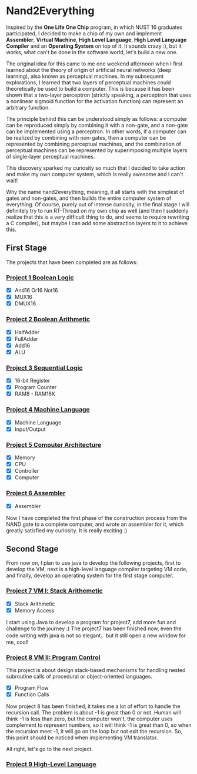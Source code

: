 # Nand2Everything

Inspired by the **One Life One Chip** program, in which NUST 16 graduates participated, I decided to make a chip of my own and implement **Assembler**, **Virtual Machine**, **High Level Language**, **High Level Language Compiler** and an **Operating System** on top of it. It sounds crazy :), but it works, what can't be done in the software world, let's build a new one.

The original idea for this came to me one weekend afternoon when I first learned about the theory of origin of artificial neural networks (deep learning), also known as perceptual machines. In my subsequent explorations, I learned that two layers of perceptual machines could theoretically be used to build a computer. This is because it has been shown that a two-layer perceptron (strictly speaking, a perceptron that uses a nonlinear sigmoid function for the activation function) can represent an arbitrary function.

The principle behind this can be understood simply as follows: a computer can be reproduced simply by combining it with a non-gate, and a non-gate can be implemented using a perceptron. In other words, if a computer can be realized by combining with non-gates, then a computer can be represented by combining perceptual machines, and the combination of perceptual machines can be represented by superimposing multiple layers of single-layer perceptual machines.

This discovery sparked my curiosity so much that I decided to take action and make my own computer system, which is really awesome and I can't wait!

Why the name nand2everything, meaning, it all starts with the simplest of gates and non-gates, and then builds the entire computer system of everything. Of course, purely out of intense curiosity, in the final stage I will definitely try to run RT-Thread on my own chip as well (and then I suddenly realize that this is a very difficult thing to do, and seems to require rewriting a C compiler), but maybe I can add some abstraction layers to it to achieve this.

## First Stage

The projects that have been completed are as follows:

### [Project 1 Boolean Logic](01)
- [x] And16 Or16 Not16
- [x] MUX16
- [x] DMUX16

### [Project 2 Boolean Arithmetic](02)
- [x] HalfAdder
- [x] FullAdder
- [x] Add16
- [x] ALU

### [Project 3 Sequential Logic](03)
- [x] 16-bit Register
- [x] Program Counter
- [x] RAM8 - RAM16K

### [Project 4 Machine Language](04)
- [x] Machine Language
- [x] Input/Output

### [Project 5 Computer Architecture](05)
- [x] Memory
- [x] CPU
- [x] Controller
- [x] Computer

### [Project 6 Assembler](06)
- [x] Assembler

Now I have completed the first phase of the construction process from the NAND gate to a complete computer, and wrote an assembler for it, which greatly satisfied my curiosity. It is really exciting :)

## Second Stage

From now on, I plan to use java to develop the following projects, first to develop the VM, next is a high-level language compiler targeting VM code, and finally, develop an operating system for the first stage computer.  

### [Project 7 VM Ⅰ: Stack Arithemetic](07)
- [x] Stack Arithmetic
- [x] Memory Access

I start using Java to develop a program for project7, add more fun and challenge to the journey :) The project7 has been finished now, even the code writing with java is not so elegant，but it still open a new window for me, cool!

### [Project 8 VM II: Program Control](08)

This project is about design stack-based mechanisms for handling nested subroutine calls of procedural or object-oriented languages.

- [x] Program Flow
- [x] Function Calls

Now project 8 has been finished, it takes me a lot of effort to handle the recursion call. The problem is about -1 is great than 0 or not. Human will think -1 is less than zero, but the computer won't, the computer uses complement to represent numbers, so it will think -1 is great than 0, so when the recursion meet -1, it will go on the loop but not exit the recursion. So, this point should be noticed when implementing VM translator.

All right, let's go to the next project.

### [Project 9 High-Level Language](09)
